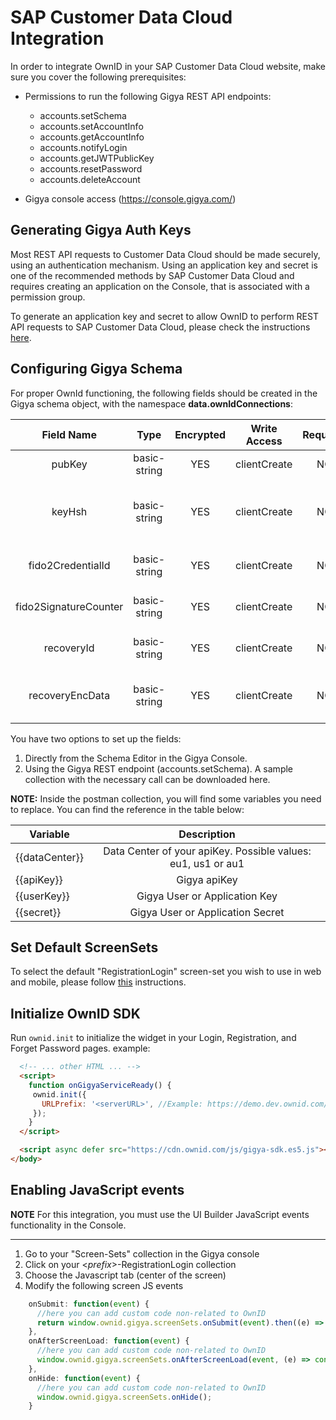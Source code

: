 # SAP Customer Data Cloud Integration

In order to integrate OwnID in your SAP Customer Data Cloud website, make sure you cover the following prerequisites:

- Permissions to run the following Gigya REST API endpoints:
  - accounts.setSchema
  - accounts.setAccountInfo
  - accounts.getAccountInfo
  - accounts.notifyLogin
  - accounts.getJWTPublicKey
  - accounts.resetPassword
  - accounts.deleteAccount

- Gigya console access (https://console.gigya.com/)

## Generating Gigya Auth Keys

Most REST API requests to Customer Data Cloud should be made securely, using an authentication mechanism. Using an application key and secret is one of the recommended methods by SAP Customer Data Cloud and requires creating an application on the Console, that is associated with a permission group.

To generate an application key and secret to allow OwnID to perform REST API requests to SAP Customer Data Cloud, please check the instructions [here](https://developers.gigya.com/display/GD/Signing+Requests+to+SAP+Customer+Data+Cloud#SigningRequeststoSAPCustomerDataCloud-ApplicationandUserKeys).

## Configuring Gigya Schema

For proper OwnId functioning, the following fields should be created in the Gigya schema object, with the namespace **data.ownIdConnections**:

| Field Name | Type | Encrypted | Write Access | Required | Nullable | Field purpose |
|:-:|:-:|:-:|:-:|:-:|:-:|:-:|
| pubKey | basic-string | YES | clientCreate | NO | YES | User public key |
| keyHsh | basic-string | YES | clientCreate | NO | YES | Hash of pubKey for better search performance |
| fido2CredentialId | basic-string | YES | clientCreate | NO | YES | Allows Fido2 authorisation to function |
| fido2SignatureCounter | basic-string | YES | clientCreate | NO | YES | Allows Fido2 authorisation to function |
| recoveryId | basic-string | YES | clientCreate | NO | YES | Connection recovery identifier |
| recoveryEncData | basic-string | YES | clientCreate | NO | YES | Encrypted connection recovery data |

You have two options to set up the fields:

1. Directly from the Schema Editor in the Gigya Console.
2. Using the Gigya REST endpoint (accounts.setSchema). A sample collection with the necessary call can be downloaded here.

**NOTE:**
Inside the postman collection, you will find some variables you need to replace. You can find the reference in the table below:

| Variable        | Description   |
| --------------- |:-------------:|
| {{dataCenter}}  | Data Center of your apiKey. Possible values: eu1, us1 or au1 |
| {{apiKey}}      | Gigya apiKey  |
| {{userKey}}     | Gigya User or Application Key      |  
| {{secret}}      | Gigya User or Application Secret      |  

## Set Default ScreenSets

To select the default "RegistrationLogin" screen-set you wish to use in web and mobile, please follow [this](https://developers.gigya.com/display/GD/Policies#Policies-DefaultLoginandRegistrationScreen-Set) instructions.

## Initialize OwnID SDK

Run `ownid.init` to initialize the widget in your Login, Registration, and Forget Password pages. example:

```html
  <!-- ... other HTML ... -->
  <script>
    function onGigyaServiceReady() {
     ownid.init({
       URLPrefix: '<serverURL>', //Example: https://demo.dev.ownid.com/ownid/
     });
    }
  </script>

  <script async defer src="https://cdn.ownid.com/js/gigya-sdk.es5.js"></script>
</body>
```

## Enabling JavaScript events

**NOTE**
For this integration, you must use the UI Builder JavaScript events functionality in the Console.

***

1. Go to your "Screen-Sets" collection in the Gigya console
2. Click on your <_prefix_>-RegistrationLogin collection
3. Choose the Javascript tab (center of the screen)
4. Modify the following screen JS events

```javascript
    onSubmit: function(event) {
      //here you can add custom code non-related to OwnID
      return window.ownid.gigya.screenSets.onSubmit(event).then((e) => console.log('window.ownid.onSubmit', e));
    },
    onAfterScreenLoad: function(event) {
      //here you can add custom code non-related to OwnID
      window.ownid.gigya.screenSets.onAfterScreenLoad(event, (e) => console.log('window.ownid.onAfterScreenLoad', e));
    },
    onHide: function(event) {
      //here you can add custom code non-related to OwnID
      window.ownid.gigya.screenSets.onHide();
    }
```
